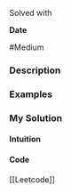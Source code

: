Solved with 

**Date**

#Medium 

### Description

### Examples

### My Solution
#### Intuition


#### Code



[[Leetcode]]